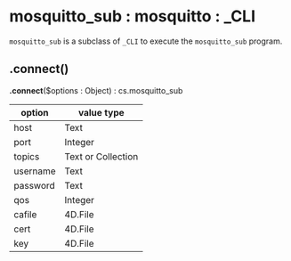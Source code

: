 # mosquitto_sub : mosquitto : \_CLI

`mosquitto_sub` is a subclass of `_CLI` to execute the `mosquitto_sub` program. 

## .connect() 

**.connect**($options : Object) : cs.mosquitto_sub

|option|value type|
|-|-|
|host|Text|
|port|Integer|
|topics|Text or Collection|
|username|Text|
|password|Text|
|qos|Integer|
|cafile|4D.File|
|cert|4D.File|
|key|4D.File|

